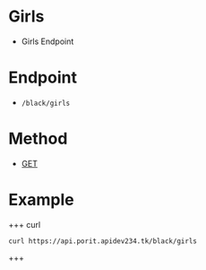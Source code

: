 # Girls
- Girls Endpoint

# Endpoint
- `/black/girls` 

# Method
- [GET](https://developer.mozilla.org/en-US/docs/Web/HTTP/Methods/GET)

# Example
+++ curl
``` 
curl https://api.porit.apidev234.tk/black/girls
``` 
+++